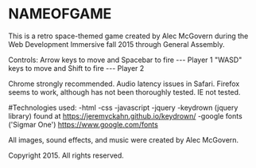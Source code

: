 # NAMEOFGAME
This is a retro space-themed game created by Alec McGovern during the Web Development Immersive fall 2015 through General Assembly.  

Controls:  Arrow keys to move and Spacebar to fire --- Player 1
			"WASD" keys to move and Shift to fire --- Player 2

Chrome strongly recommended.  Audio latency issues in Safari.  Firefox seems to work, although has not been thoroughly tested.  IE not tested.

#Technologies used:
-html
-css
-javascript
-jquery
-keydrown (jquery library) found at https://jeremyckahn.github.io/keydrown/
-google fonts ('Sigmar One') https://www.google.com/fonts


All images, sound effects, and music were created by Alec McGovern.


Copyright 2015.  All rights reserved.  